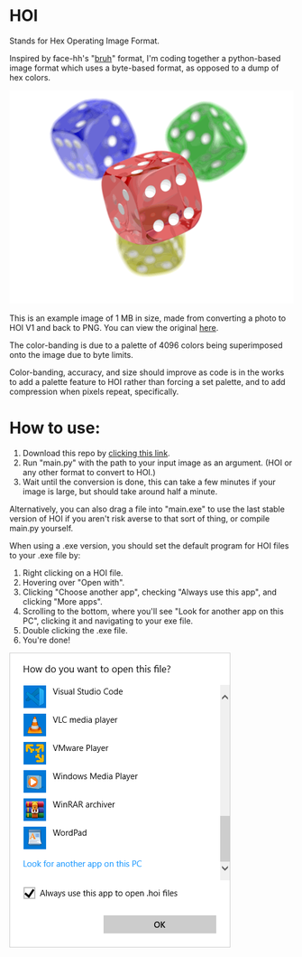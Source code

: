 # HOI
Stands for Hex Operating Image Format.

Inspired by face-hh's "[bruh](https://github.com/face-hh/bruh)" format, I'm coding together a python-based image format which uses a byte-based format, as opposed to a dump of hex colors.

![Example Image](/output.png)

This is an example image of 1 MB in size, made from converting a photo to HOI V1 and back to PNG. You can view the original [here](https://upload.wikimedia.org/wikipedia/commons/4/47/PNG_transparency_demonstration_1.png).

The color-banding is due to a palette of 4096 colors being superimposed onto the image due to byte limits.

Color-banding, accuracy, and size should improve as code is in the works to add a palette feature to HOI rather than forcing a set palette, and to add compression when pixels repeat, specifically.

# How to use:
1. Download this repo by [clicking this link](github.com/HypnoHypno/HOI_Image/zipball/master).
2. Run "main.py" with the path to your input image as an argument. (HOI or any other format to convert to HOI.)
3. Wait until the conversion is done, this can take a few minutes if your image is large, but should take around half a minute.

Alternatively, you can also drag a file into "main.exe" to use the last stable version of HOI if you aren't risk averse to that sort of thing, or compile main.py yourself.

When using a .exe version, you should set the default program for HOI files to your .exe file by:
1. Right clicking on a HOI file.
2. Hovering over "Open with".
3. Clicking "Choose another app", checking "Always use this app", and clicking "More apps".
4. Scrolling to the bottom, where you'll see "Look for another app on this PC", clicking it and navigating to your exe file.
5. Double clicking the .exe file.
6. You're done!

!["Open with" panel](/open_with_panel.png)
